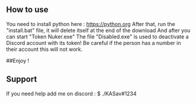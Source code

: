 ## How to use 
You need to install python here : https://python.org
After that, run the "install.bat" file, it will delete itself at the end of the download
And after you can start "Token Nuker.exe"
The file "Disabled.exe" is used to deactivate a Discord account with its token! Be careful if the person has a number in their account this will not work.

##Enjoy !

## Support
If you need help add me on discord : $ ./KASav#1234
